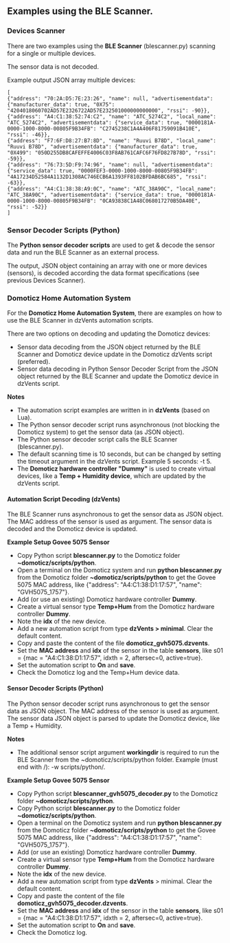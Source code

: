 ## Examples using the BLE Scanner.

### Devices Scanner
There are two examples using the **BLE Scanner** (blescanner.py) scanning for a single or multiple devices.

The sensor data is not decoded.

Example output JSON array multiple devices:
```
[
{"address": "70:2A:D5:7E:23:26", "name": null, "advertisementdata": {"manufacturer_data": true, "0X75": "4204018060702AD57E2326722AD57E232501000000000000", "rssi": -90}}, 
{"address": "A4:C1:38:52:74:C2", "name": "ATC_5274C2", "local_name": "ATC_5274C2", "advertisementdata": {"service_data": true, "0000181A-0000-1000-8000-00805F9B34FB": "C2745238C1A4A406F81759091B410E", "rssi": -46}}, 
{"address": "F7:6F:D8:27:B7:8D", "name": "Ruuvi B78D", "local_name": "Ruuvi B78D", "advertisementdata": {"manufacturer_data": true, "0X499": "050D255DB8CAFEFFE4006C03F8AB761CAFC6F76FD827B78D", "rssi": -59}}, 
{"address": "76:73:5D:F9:74:96", "name": null, "advertisementdata": {"service_data": true, "0000FEF3-0000-1000-8000-00805F9B34FB": "4A17234D52584A1132D1308AC746ECB6A1393FF8102BFDAB6BC685", "rssi": -63}}, 
{"address": "A4:C1:38:38:A9:0C", "name": "ATC_38A90C", "local_name": "ATC_38A90C", "advertisementdata": {"service_data": true, "0000181A-0000-1000-8000-00805F9B34FB": "0CA93838C1A48C068017270B5DA40E", "rssi": -52}}
]
```

### Sensor Decoder Scripts (Python)
The **Python sensor decoder scripts** are used to get & decode the sensor data and run the BLE Scanner as an external process.

The output, JSON object containing an array with one or more devices (sensors), is decoded according the data format specifications (see previous Devices Scanner).

### Domoticz Home Automation System
For the **Domoticz Home Automation System**, there are examples on how to use the BLE Scanner in dzVents automation scripts.

There are two options on decoding and updating the Domoticz devices:
* Sensor data decoding from the JSON object returned by the BLE Scanner and Domoticz device update in the Domoticz dzVents script (preferred).
* Sensor data decoding in Python Sensor Decoder Script from the JSON object returned by the BLE Scanner and update the Domoticz device in dzVents script.

**Notes**
* The automation script examples are written in in **dzVents** (based on Lua).
* The Python sensor decoder script runs asynchronous (not blocking the Domoticz system) to get the sensor data (as JSON object).
* The Python sensor decoder script calls the BLE Scanner (blescanner.py).
* The default scanning time is 10 seconds, but can be changed by setting the timeout argument in the dzVents script. Example 5 seconds: -t 5.
* The **Domoticz hardware controller "Dummy"** is used to create virtual devices, like a **Temp + Humidity device**, which are updated by the dzVents script.

#### Automation Script Decoding (dzVents)
The BLE Scanner runs asynchronous to get the sensor data as JSON object. The MAC address of the sensor is used as argument.
The sensor data is decoded and the Domoticz device is updated.

**Example Setup Govee 5075 Sensor**
* Copy Python script **blescanner.py** to the Domoticz folder **~domoticz/scripts/python**.
* Open a terminal on the Domoticz system and run **python blescanner.py** from the Domoticz folder **~domoticz/scripts/python** to get the Govee 5075 MAC address, like  {"address": "A4:C1:38:D1:17:57", "name": "GVH5075_1757"}.
* Add (or use an existing) Domoticz hardware controller **Dummy**.
* Create a virtual sensor type **Temp+Hum** from the Domoticz hardware controller **Dummy**.
* Note the **idx** of the new device.
* Add a new automation script from type **dzVents > minimal**. Clear the default content.
* Copy and paste the content of the file **domoticz_gvh5075.dzvents**.
* Set the **MAC address** and **idx** of the sensor in the table **sensors**, like s01 = {mac = "A4:C1:38:D1:17:57", idxth = 2, aftersec=0, active=true}.
* Set the automation script to **On** and **save**.
* Check the Domoticz log and the Temp+Hum device data.

#### Sensor Decoder Scripts (Python)
The Python sensor decoder script runs asynchronous to get the sensor data as JSON object. The MAC address of the sensor is used as argument.
The sensor data JSON object is parsed to update the Domoticz device, like a Temp + Humidity.

**Notes**
* The additional sensor script argument **workingdir** is required to run the BLE Scanner from the ~domoticz/scripts/python folder. Example (must end with /): -w scripts/python/.

**Example Setup Govee 5075 Sensor**
* Copy Python script **blescanner_gvh5075_decoder.py** to the Domoticz folder **~domoticz/scripts/python**.
* Copy Python script **blescanner.py** to the Domoticz folder **~domoticz/scripts/python**.
* Open a terminal on the Domoticz system and run **python blescanner.py** from the Domoticz folder **~domoticz/scripts/python** to get the Govee 5075 MAC address, like  {"address": "A4:C1:38:D1:17:57", "name": "GVH5075_1757"}.
* Add (or use an existing) Domoticz hardware controller **Dummy**.
* Create a virtual sensor type **Temp+Hum** from the Domoticz hardware controller **Dummy**.
* Note the **idx** of the new device.
* Add a new automation script from type **dzVents** > minimal. Clear the default content.
* Copy and paste the content of the file **domoticz_gvh5075_decoder.dzvents**.
* Set the **MAC address** and **idx** of the sensor in the table **sensors**, like s01 = {mac = "A4:C1:38:D1:17:57", idxth = 2, aftersec=0, active=true}.
* Set the automation script to **On** and **save**.
* Check the Domoticz log.

